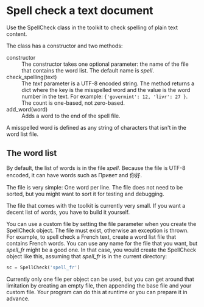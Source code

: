 # Spell check a text document

Use the SpellCheck class in the toolkit to check spelling of plain text content.

The class has a constructor and two methods:

<dl>
    <dt>constructor</dt>
    <dd>The constructor takes one optional parameter: the name of the file that contains the word list. The default name is <i>spell</i>.</dd>
    <dt>check_spelling(text)</dt>
    <dd>The <i>text</i> parameter is a UTF-8 encoded string. The method returns a dict where the key is the misspelled word and the value is the word number in the text. For example: <code>{'govermint': 12, 'livr': 27 }</code>. The count is one-based, not zero-based.<dd>
    <dt>add_word(word)</dt>
    <dd>Adds a word to the end of the spell file.</dd>
</dl>

A misspelled word is defined as any string of characters that isn't in the word list file.

## The word list

By default, the list of words is in the file *spell*. Because the file is UTF-8 encoded, it can have words such as Привет and 你好.

The file is very simple: One word per line. The file does not need to be sorted, but you might want to sort it for testing and debugging.

The file that comes with the toolkit is currently very small. If you want a decent list of words, you have to build it yourself.

You can use a custom file by setting the file parameter when you create the SpellCheck object. The file must exist, otherwise an exception is thrown. For example, to spell check a French text, create a word list file that contains French words. You can use any name for the file that you want, but *spell_fr* might be a good one. In that case, you would create the SpellCheck object like this, assuming that *spell_fr* is in the current directory:

```python
sc = SpellCheck('spell_fr')
```

Currently only one file per object can be used, but you can get around that limitation by creating an empty file, then appending the base file and your custom file. Your program can do this at runtime or you can prepare it in advance.

